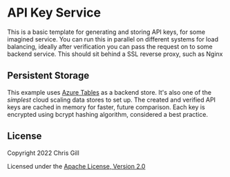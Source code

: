 # API Key Service
This is a basic template for generating and storing API keys, for some imagined service. You can run this in parallel on different systems for load balancing, ideally after verification you can pass the request on to some backend service.
This should sit behind a SSL reverse proxy, such as Nginx

## Persistent Storage
This example uses [Azure Tables](https://azure.microsoft.com/en-us/services/storage/tables/) as a backend store. It's also one of the *simplest* cloud scaling data stores to set up.
The created and verified API keys are cached in memory for faster, future comparison.
Each key is encrypted using bcrypt hashing algorithm, considered a best practice.

## License
Copyright 2022 Chris Gill

Licensed under the [Apache License, Version 2.0](LICENSE)